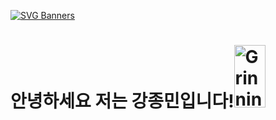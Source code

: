 [![SVG Banners](https://svg-banners.vercel.app/api?type=typeWriter&text1=Welcome%20Jongmin's%20Github%20👨‍💻&width=1000&height=400)](https://github.com/Akshay090/svg-banners)

# 안녕하세요 저는 강종민입니다!<img src="https://raw.githubusercontent.com/Tarikul-Islam-Anik/Animated-Fluent-Emojis/master/Emojis/Smilies/Grinning%20Squinting%20Face.png" alt="Grinning Squinting Face" width="50" height="100" />
